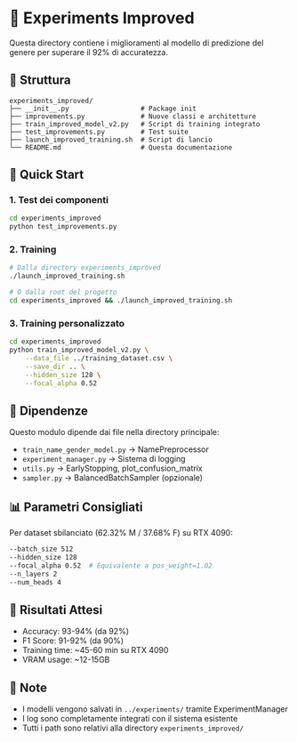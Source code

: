 # 🚀 Experiments Improved

Questa directory contiene i miglioramenti al modello di predizione del genere per superare il 92% di accuratezza.

## 📁 Struttura

```
experiments_improved/
├── __init__.py                  # Package init
├── improvements.py              # Nuove classi e architetture
├── train_improved_model_v2.py   # Script di training integrato
├── test_improvements.py         # Test suite
├── launch_improved_training.sh  # Script di lancio
└── README.md                    # Questa documentazione
```

## 🚀 Quick Start

### 1. Test dei componenti
```bash
cd experiments_improved
python test_improvements.py
```

### 2. Training
```bash
# Dalla directory experiments_improved
./launch_improved_training.sh

# O dalla root del progetto
cd experiments_improved && ./launch_improved_training.sh
```

### 3. Training personalizzato
```bash
cd experiments_improved
python train_improved_model_v2.py \
    --data_file ../training_dataset.csv \
    --save_dir .. \
    --hidden_size 128 \
    --focal_alpha 0.52
```

## 🔧 Dipendenze

Questo modulo dipende dai file nella directory principale:
- `train_name_gender_model.py` → NamePreprocessor
- `experiment_manager.py` → Sistema di logging
- `utils.py` → EarlyStopping, plot_confusion_matrix
- `sampler.py` → BalancedBatchSampler (opzionale)

## 📊 Parametri Consigliati

Per dataset sbilanciato (62.32% M / 37.68% F) su RTX 4090:

```bash
--batch_size 512
--hidden_size 128
--focal_alpha 0.52  # Equivalente a pos_weight=1.02
--n_layers 2
--num_heads 4
```

## 🎯 Risultati Attesi

- Accuracy: 93-94% (da 92%)
- F1 Score: 91-92% (da 90%)
- Training time: ~45-60 min su RTX 4090
- VRAM usage: ~12-15GB

## 📝 Note

- I modelli vengono salvati in `../experiments/` tramite ExperimentManager
- I log sono completamente integrati con il sistema esistente
- Tutti i path sono relativi alla directory `experiments_improved/`